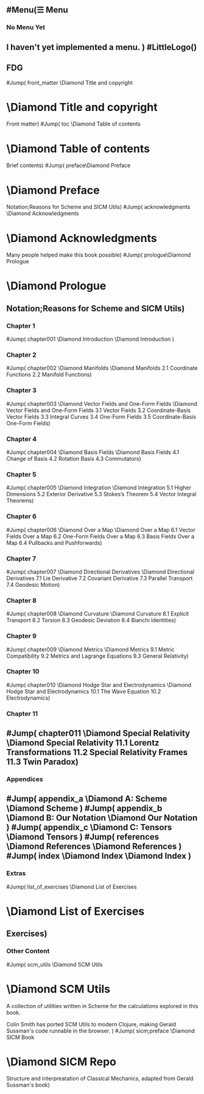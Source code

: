 ## #Menu(☰ Menu

### No Menu Yet
I haven't yet implemented a menu.
)
#LittleLogo()
----
## FDG
#Jump( front_matter \Diamond Title and copyright
# \Diamond Title and copyright
Front matter)
#Jump( toc \Diamond Table of contents
# \Diamond Table of contents
Brief contents)
#Jump( preface\Diamond Preface
# \Diamond Preface
Notation;Reasons for Scheme and SICM Utils)
#Jump( acknowledgments \Diamond Acknowledgments
# \Diamond Acknowledgments
Many people helped make this book possible)
#Jump( prologue\Diamond Prologue
# \Diamond Prologue
Notation;Reasons for Scheme and SICM Utils)
----
### Chapter 1
#Jump( chapter001 \Diamond Introduction
\Diamond  Introduction
)
### Chapter 2
#Jump( chapter002 \Diamond Manifolds
\Diamond  Manifolds
2.1 Coordinate Functions
2.2 Manifold Functions)
### Chapter 3
#Jump( chapter003 \Diamond Vector Fields and One-Form Fields
\Diamond  Vector Fields and One-Form Fields
3.1 Vector Fields
3.2 Coordinate-Basis Vector Fields
3.3 Integral Curves
3.4 One-Form Fields
3.5 Coordinate-Basis One-Form Fields)
### Chapter 4
#Jump( chapter004 \Diamond Basis Fields
\Diamond  Basis Fields
4.1 Change of Basis
4.2 Rotation Basis
4.3 Commutators)
### Chapter 5
#Jump( chapter005 \Diamond Integration
\Diamond  Integration
5.1 Higher Dimensions
5.2 Exterior Derivative
5.3 Stokes’s Theorem
5.4 Vector Integral Theorems)
### Chapter 6
#Jump( chapter006 \Diamond Over a Map
\Diamond  Over a Map
6.1 Vector Fields Over a Map
6.2 One-Form Fields Over a Map
6.3 Basis Fields Over a Map
6.4 Pullbacks and Pushforwards)
### Chapter 7
#Jump( chapter007 \Diamond Directional Derivatives
\Diamond Directional Derivatives
7.1 Lie Derivative
7.2 Covariant Derivative
7.3 Parallel Transport
7.4 Geodesic Motion)
### Chapter 8
#Jump( chapter008 \Diamond Curvature
\Diamond Curvature
8.1 Explicit Transport
8.2 Torsion
8.3 Geodesic Deviation
8.4 Bianchi Identities)
### Chapter 9
#Jump( chapter009 \Diamond Metrics
\Diamond Metrics
9.1 Metric Compatibility
9.2 Metrics and Lagrange Equations
9.3 General Relativity)
### Chapter 10
#Jump( chapter010 \Diamond Hodge Star and Electrodynamics
\Diamond Hodge Star and Electrodynamics
10.1 The Wave Equation
10.2 Electrodynamics)
### Chapter 11
#Jump( chapter011 \Diamond Special Relativity
\Diamond Special Relativity
11.1 Lorentz Transformations
11.2 Special Relativity Frames
11.3 Twin Paradox)
----
### Appendices
#Jump( appendix_a \Diamond A: Scheme
\Diamond Scheme
)
#Jump( appendix_b \Diamond B: Our Notation
\Diamond  Our Notation
)
#Jump( appendix_c \Diamond C: Tensors
\Diamond Tensors
)
#Jump( references \Diamond References
\Diamond References
)
#Jump( index \Diamond Index
\Diamond Index
)
----
### Extras
#Jump( list_of_exercises \Diamond List of Exercises
# \Diamond List of Exercises
Exercises)
----
### Other Content
#Jump( scm_utils \Diamond SCM Utils
# \Diamond SCM Utils
A collection of utilities written in Scheme for the calculations explored in this book. 

Colin Smith has ported SCM Utils to modern Clojure, making Gerald Sussman's code runnable in the browser. )
#Jump( sicm;preface \Diamond SICM Book
# \Diamond SICM Repo
Structure and interpreatation of Classical Mechanics, adapted from Gerald Sussman's book)



